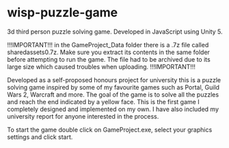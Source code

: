 # wisp-puzzle-game
3d third person puzzle solving game. Developed in JavaScript using Unity 5.

!!!IMPORTANT!!!
in the GameProject_Data folder there is a .7z file called sharedassets0.7z. Make sure you extract its contents in the same folder before attempting to run the game. The file had to be archived due to its large size which caused troubles when uploading.
!!!IMPORTANT!!!

Developed as a self-proposed honours project for university this is a puzzle solving game inspired by some of my favourite games such as Portal, Guild Wars 2, Warcraft and more. The goal of the game is to solve all the puzzles and reach the end indicated by a yellow face. This is the first game I completely designed and implemented on my own. I have also included my university report for anyone interested in the process.

To start the game double click on GameProject.exe, select your graphics settings and click start.
